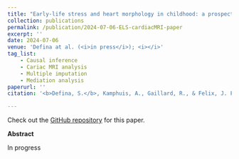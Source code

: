 ```yaml
---
title: "Early-life stress and heart morphology in childhood: a prospective population-based study"
collection: publications
permalink: /publication/2024-07-06-ELS-cardiacMRI-paper
excerpt: ''
date: 2024-07-06
venue: 'Defina at al. (<i>in press</i>); <i></i>'
tag_list: 
    - Causal inference
    - Cariac MRI analysis
    - Multiple imputation
    - Mediation analysis
paperurl: ''
citation: '<b>Defina, S.</b>, Kamphuis, A., Gaillard, R., & Felix, J. F. (<i>in press</i>)'

---
```


Check out the [GitHub repository](https://github.com/SereDef/ELS-cardiacMRI-project) for this paper.


**Abstract** 

In progress